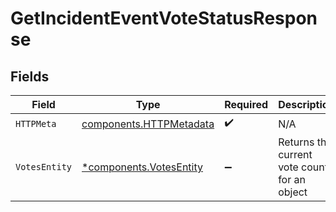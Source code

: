 # GetIncidentEventVoteStatusResponse


## Fields

| Field                                                              | Type                                                               | Required                                                           | Description                                                        |
| ------------------------------------------------------------------ | ------------------------------------------------------------------ | ------------------------------------------------------------------ | ------------------------------------------------------------------ |
| `HTTPMeta`                                                         | [components.HTTPMetadata](../../models/components/httpmetadata.md) | :heavy_check_mark:                                                 | N/A                                                                |
| `VotesEntity`                                                      | [*components.VotesEntity](../../models/components/votesentity.md)  | :heavy_minus_sign:                                                 | Returns the current vote counts for an object                      |